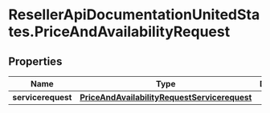 # ResellerApiDocumentationUnitedStates.PriceAndAvailabilityRequest

## Properties

Name | Type | Description | Notes
------------ | ------------- | ------------- | -------------
**servicerequest** | [**PriceAndAvailabilityRequestServicerequest**](PriceAndAvailabilityRequestServicerequest.md) |  | [optional] 


